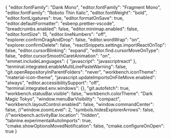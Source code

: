 {
  "editor.fontFamily": "Dank Mono",
  "editor.fontFamily": "Fragment Mono",
  "editor.fontFamily": "Roboto Thin Italic",
  "editor.fontWeight": "bold",
  "editor.fontLigatures": true,
  "editor.formatOnSave": true,
  "editor.defaultFormatter": "esbenp.prettier-vscode",
  "breadcrumbs.enabled": false,
  "editor.minimap.enabled": false,
  "editor.fontSize": 15,
  "editor.lineNumbers": "off",
  "explorer.confirmDragAndDrop": false,
  "editor.wordWrap": "on",
  "explorer.confirmDelete": false,
  "reactSnippets.settings.importReactOnTop": false,
  "editor.cursorBlinking": "expand",
  "editor.find.cursorMoveOnType": false,
  "editor.cursorSmoothCaretAnimation": "on",
  "emmet.includeLanguages": {
    "javascript": "javascriptreact"
  },
  "terminal.integrated.enableMultiLinePasteWarning": false,
  "git.openRepositoryInParentFolders": "never",
  "workbench.iconTheme": "material-icon-theme",
  "javascript.updateImportsOnFileMove.enabled": "always",
  "editor.accessibilitySupport": "off",
  "terminal.integrated.env.windows": {},
  "git.autofetch": true,
  "workbench.statusBar.visible": false,
  "workbench.colorTheme": "Dark Magic Tokyo",
  "window.menuBarVisibility": "compact",
  "workbench.layoutControl.enabled": false,
  "window.commandCenter": false,
  //"window.zoomLevel": 2,
  "symbols.hidesExplorerArrows": false,
  //"workbench.activityBar.location": "hidden",
  "tabnine.experimentalAutoImports": true,
  "cmake.showOptionsMovedNotification": false,
  "cmake.configureOnOpen": true
}
